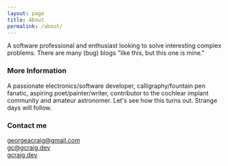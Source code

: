 ```yaml
---
layout: page
title: About
permalink: /about/
---
```


A software professional and enthusiast looking to solve interesting complex problems. There are many (bug) blogs "like this, but this one is mine."

### More Information

A passionate electronics/software developer, calligraphy/fountain pen fanatic, aspiring poet/painter/writer, contributor to the cochlear implant community and amateur astronomer. Let's see how this turns out. Strange days will follow.

### Contact me

[georgeacraig@gmail.com](mailto:georgeacraig@gmail.com)<br>
[gc@gcraig.dev](mailto:gc@gcraig.dev)<br>
[gcraig.dev](gcraig.dev)
